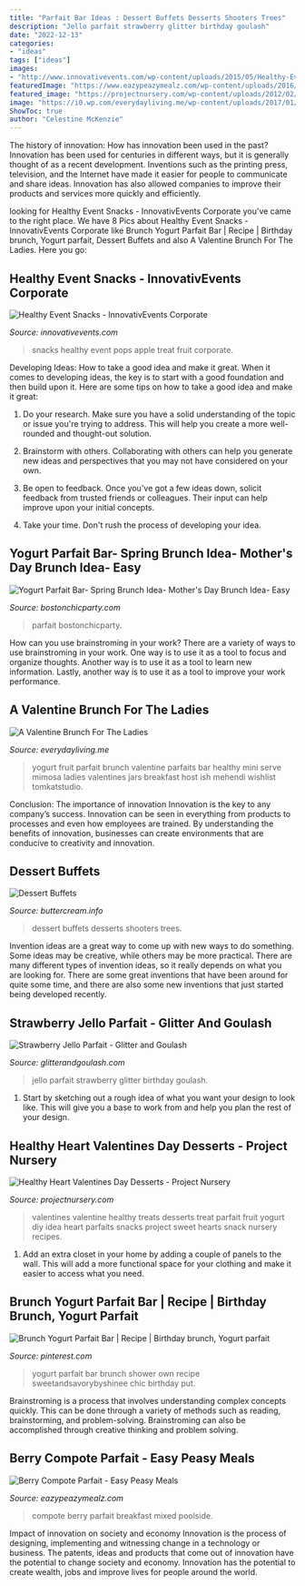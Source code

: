 ```yaml
---
title: "Parfait Bar Ideas : Dessert Buffets Desserts Shooters Trees"
description: "Jello parfait strawberry glitter birthday goulash"
date: "2022-12-13"
categories:
- "ideas"
tags: ["ideas"]
images:
- "http://www.innovativevents.com/wp-content/uploads/2015/05/Healthy-Event-Snacks4.jpg"
featuredImage: "https://www.eazypeazymealz.com/wp-content/uploads/2016/08/berry-compote.jpg"
featured_image: "https://projectnursery.com/wp-content/uploads/2012/02/yogurt-parfait-693x1024.jpg"
image: "https://i0.wp.com/everydayliving.me/wp-content/uploads/2017/01/new4.jpg?resize=500%2C750"
ShowToc: true
author: "Celestine McKenzie"
---
```



The history of innovation: How has innovation been used in the past?
Innovation has been used for centuries in different ways, but it is generally thought of as a recent development. Inventions such as the printing press, television, and the Internet have made it easier for people to communicate and share ideas. Innovation has also allowed companies to improve their products and services more quickly and efficiently.

	

		
looking for Healthy Event Snacks - InnovativEvents Corporate you've came to the right place. We have 8 Pics about Healthy Event Snacks - InnovativEvents Corporate like Brunch Yogurt Parfait Bar | Recipe | Birthday brunch, Yogurt parfait, Dessert Buffets and also A Valentine Brunch For The Ladies. Here you go:
		
    
## Healthy Event Snacks - InnovativEvents Corporate

<img loading=lazy src="http://www.innovativevents.com/wp-content/uploads/2015/05/Healthy-Event-Snacks4.jpg" onerror="this.onerror=null;this.src='https://tse4.mm.bing.net/th?id=OIP.OdkEiy63O5f17vZteCog7AHaE7&amp;pid=15.1';" alt="Healthy Event Snacks - InnovativEvents Corporate">

_Source: innovativevents.com_

>snacks healthy event pops apple treat fruit corporate. 

	

Developing Ideas: How to take a good idea and make it great.
When it comes to developing ideas, the key is to start with a good foundation and then build upon it. Here are some tips on how to take a good idea and make it great:
1. Do your research. Make sure you have a solid understanding of the topic or issue you're trying to address. This will help you create a more well-rounded and thought-out solution.

2. Brainstorm with others. Collaborating with others can help you generate new ideas and perspectives that you may not have considered on your own.

3. Be open to feedback. Once you've got a few ideas down, solicit feedback from trusted friends or colleagues. Their input can help improve upon your initial concepts.

4. Take your time. Don't rush the process of developing your idea.

    
## Yogurt Parfait Bar- Spring Brunch Idea- Mother&#039;s Day Brunch Idea- Easy

<img loading=lazy src="https://bostonchicparty.com/wp-content/uploads/2018/05/Yogurt-Parfait-Bar-Spring-Brunch-Idea-Mothers-Day-Brunch-Idea-Easy-Entertaining-Brunch-Ideas-Yogurt-Parfait-Brunch-Boston-Chic-Party-15.jpg" onerror="this.onerror=null;this.src='https://tse2.mm.bing.net/th?id=OIP.uyT9F6WDJM57lp_4XmAZNQHaJ4&amp;pid=15.1';" alt="Yogurt Parfait Bar- Spring Brunch Idea- Mother&#039;s Day Brunch Idea- Easy">

_Source: bostonchicparty.com_

>parfait bostonchicparty. 

	

How can you use brainstroming in your work?
There are a variety of ways to use brainstroming in your work. One way is to use it as a tool to focus and organize thoughts. Another way is to use it as a tool to learn new information. Lastly, another way is to use it as a tool to improve your work performance.

    
## A Valentine Brunch For The Ladies

<img loading=lazy src="https://i0.wp.com/everydayliving.me/wp-content/uploads/2017/01/new4.jpg?resize=500%2C750" onerror="this.onerror=null;this.src='https://tse3.mm.bing.net/th?id=OIP.GfbbsX9-CYdDejqC8OowrwHaLH&amp;pid=15.1';" alt="A Valentine Brunch For The Ladies">

_Source: everydayliving.me_

>yogurt fruit parfait brunch valentine parfaits bar healthy mini serve mimosa ladies valentines jars breakfast host ish mehendi wishlist tomkatstudio. 

	

Conclusion: The importance of innovation
Innovation is the key to any company’s success. Innovation can be seen in everything from products to processes and even how employees are trained. By understanding the benefits of innovation, businesses can create environments that are conducive to creativity and innovation.

    
## Dessert Buffets

<img loading=lazy src="https://i0.wp.com/buttercream.info/wp-content/uploads/2012/07/dsc_0064_3331.jpg?ssl=1" onerror="this.onerror=null;this.src='https://tse2.mm.bing.net/th?id=OIP.SUgeCS9kb_g0ska9wtI6nAHaLE&amp;pid=15.1';" alt="Dessert Buffets">

_Source: buttercream.info_

>dessert buffets desserts shooters trees. 

	

Invention ideas are a great way to come up with new ways to do something. Some ideas may be creative, while others may be more practical. There are many different types of invention ideas, so it really depends on what you are looking for. There are some great inventions that have been around for quite some time, and there are also some new inventions that just started being developed recently.

    
## Strawberry Jello Parfait - Glitter And Goulash

<img loading=lazy src="http://glitterandgoulash.com/wp-content/uploads/2016/03/IMG_7218a.jpg" onerror="this.onerror=null;this.src='https://tse3.mm.bing.net/th?id=OIP.1NWj3Dbn0SIaDQniNRcXegHaGQ&amp;pid=15.1';" alt="Strawberry Jello Parfait - Glitter and Goulash">

_Source: glitterandgoulash.com_

>jello parfait strawberry glitter birthday goulash. 

	

1. Start by sketching out a rough idea of what you want your design to look like. This will give you a base to work from and help you plan the rest of your design.

    
## Healthy Heart Valentines Day Desserts - Project Nursery

<img loading=lazy src="https://projectnursery.com/wp-content/uploads/2012/02/yogurt-parfait-693x1024.jpg" onerror="this.onerror=null;this.src='https://tse4.mm.bing.net/th?id=OIP.hAkt-zI7H63aifKc25JePQHaK8&amp;pid=15.1';" alt="Healthy Heart Valentines Day Desserts - Project Nursery">

_Source: projectnursery.com_

>valentines valentine healthy treats desserts treat parfait fruit yogurt diy idea heart parfaits snacks project sweet hearts snack nursery recipes. 

	

1. Add an extra closet in your home by adding a couple of panels to the wall. This will add a more functional space for your clothing and make it easier to access what you need.

    
## Brunch Yogurt Parfait Bar | Recipe | Birthday Brunch, Yogurt Parfait

<img loading=lazy src="https://i.pinimg.com/736x/d7/01/c9/d701c99d5073a76b3cc758cc351a217b.jpg" onerror="this.onerror=null;this.src='https://tse2.mm.bing.net/th?id=OIP.0ep-_7qFymPrFObV3rud9wHaHa&amp;pid=15.1';" alt="Brunch Yogurt Parfait Bar | Recipe | Birthday brunch, Yogurt parfait">

_Source: pinterest.com_

>yogurt parfait bar brunch shower own recipe sweetandsavorybyshinee chic birthday put. 

	

Brainstroming is a process that involves understanding complex concepts quickly. This can be done through a variety of methods such as reading, brainstorming, and problem-solving. Brainstroming can also be accomplished through creative thinking and problem solving.

    
## Berry Compote Parfait - Easy Peasy Meals

<img loading=lazy src="https://www.eazypeazymealz.com/wp-content/uploads/2016/08/berry-compote.jpg" onerror="this.onerror=null;this.src='https://tse1.mm.bing.net/th?id=OIP._4UvyhWhDGplqKrQ6U0tSQHaLH&amp;pid=15.1';" alt="Berry Compote Parfait - Easy Peasy Meals">

_Source: eazypeazymealz.com_

>compote berry parfait breakfast mixed poolside. 

	

Impact of innovation on society and economy
Innovation is the process of designing, implementing and witnessing change in a technology or business. The patents, ideas and products that come out of innovation have the potential to change society and economy. Innovation has the potential to create wealth, jobs and improve lives for people around the world.

